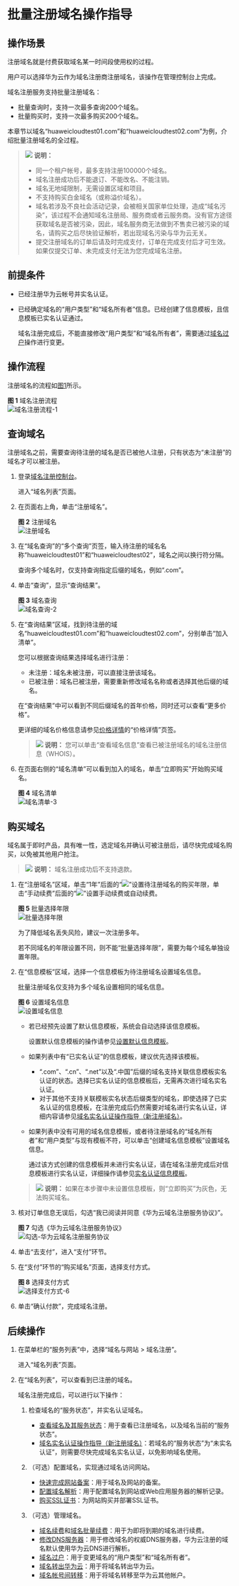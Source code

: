 # 批量注册域名操作指导<a name="domain_ug_310005"></a>

## 操作场景<a name="zh-cn_topic_0207315141_section43516542313"></a>

注册域名就是付费获取域名某一时间段使用权的过程。

用户可以选择华为云作为域名注册商注册域名，该操作在管理控制台上完成。

域名注册服务支持批量注册域名：

-   批量查询时，支持一次最多查询200个域名。
-   批量购买时，支持一次最多购买200个域名。

本章节以域名“huaweicloudtest01.com”和“huaweicloudtest02.com”为例，介绍批量注册域名的全过程。

>![](public_sys-resources/icon-note.gif) **说明：** 
>-   同一个租户帐号，最多支持注册100000个域名。
>-   域名注册成功后不能退订、不能改名、不能注销。
>-   域名无地域限制，无需设置区域和项目。
>-   不支持购买白金域名（或称溢价域名）。
>-   域名若涉及不良社会活动记录，会被相关国家单位处理，造成“域名污染”，该过程不会通知域名注册局、服务商或者云服务商。没有官方途径获取域名是否被污染，因此，域名服务商无法做到不售卖已被污染的域名，请购买之后尽快验证解析，若出现域名污染与华为云无关。
>-   提交注册域名的订单后请及时完成支付，订单在完成支付后才可生效。如果仅提交订单、未完成支付无法为您完成域名注册。

## 前提条件<a name="zh-cn_topic_0207315141_section728492932711"></a>

-   已经注册华为云帐号并实名认证。
-   已经确定域名的“用户类型”和“域名所有者”信息。已经创建了信息模板，且信息模板已实名认证通过。

    域名注册完成后，不能直接修改“用户类型”和“域名所有者”，需要通过[域名过户](域名过户.md)操作进行变更。


## 操作流程<a name="zh-cn_topic_0207315141_section527615512592"></a>

注册域名的流程如[图1](#zh-cn_topic_0207315141_fig1066572232318)所示。

**图 1**  域名注册流程<a name="zh-cn_topic_0207315141_fig1066572232318"></a>  
![](figures/域名注册流程-1.png "域名注册流程-1")

## 查询域名<a name="zh-cn_topic_0207315141_section1448313194515"></a>

注册域名之前，需要查询待注册的域名是否已被他人注册，只有状态为“未注册”的域名才可以被注册。

1.  登录[域名注册控制台](https://console.huaweicloud.com/domain/?region=cn-north-4#/domain/list)。

    进入“域名列表”页面。

2.  在页面右上角，单击“注册域名”。

    **图 2**  注册域名<a name="domain_ug_310004_zh-cn_topic_0207315140_fig0842104416546"></a>  
    ![](figures/注册域名.png "注册域名")

3.  在“域名查询”的“多个查询”页签，输入待注册的域名名称“huaweicloudtest01”和“huaweicloudtest02”，域名之间以换行符分隔。

    查询多个域名时，仅支持查询指定后缀的域名，例如“.com”。

4.  单击“查询”，显示“查询结果”。

    **图 3**  域名查询<a name="zh-cn_topic_0207315141_zh-cn_topic_0207315139_fig1431119236319"></a>  
    ![](figures/域名查询-2.png "域名查询-2")

5.  在“查询结果”区域，找到待注册的域名“huaweicloudtest01.com”和“huaweicloudtest02.com”，分别单击“加入清单”。

    您可以根据查询结果选择域名进行注册：

    -   未注册：域名未被注册，可以直接注册该域名。
    -   已被注册：域名已被注册，需要重新修改域名名称或者选择其他后缀的域名。

    在“查询结果”中可以看到不同后缀域名的首年价格，同时还可以查看“更多价格”。

    更详细的域名价格信息请参见[价格详情](https://www.huaweicloud.com/pricing.html#/domains)的“价格详情”页签。

    >![](public_sys-resources/icon-note.gif) **说明：** 
    >您可以单击“查看域名信息”查看已被注册域名的域名注册信息（WHOIS）。

6.  在页面右侧的“域名清单”可以看到加入的域名，单击“立即购买”开始购买域名。

    **图 4**  域名清单<a name="zh-cn_topic_0207315141_zh-cn_topic_0207315139_fig19463164513212"></a>  
    ![](figures/域名清单-3.png "域名清单-3")


## 购买域名<a name="zh-cn_topic_0207315141_section7729791710"></a>

域名属于即时产品，具有唯一性，选定域名并确认可被注册后，请尽快完成域名购买，以免被其他用户抢注。

>![](public_sys-resources/icon-note.gif) **说明：** 
>域名注册成功后不支持退款。

1.  在“注册域名”区域，单击“1年”后面的“![](figures/icon-dropdown2-4.png)”设置待注册域名的购买年限，单击“手动续费”后面的“![](figures/icon-dropdown2-5.png)”设置手动续费或自动续费。

    **图 5**  批量选择年限<a name="zh-cn_topic_0207315141_fig65841295326"></a>  
    ![](figures/批量选择年限.png "批量选择年限")

    为了降低域名丢失风险，建议一次注册多年。

    若不同域名的年限设置不同，则不能“批量选择年限”，需要为每个域名单独设置年限。

2.  在“信息模板”区域，选择一个信息模板为待注册域名设置域名信息。

    批量注册域名仅支持为多个域名设置相同的域名信息。

    **图 6**  设置域名信息<a name="zh-cn_topic_0207315140_fig133878485161"></a>  
    ![](figures/设置域名信息.png "设置域名信息")

    -   若已经预先设置了默认信息模板，系统会自动选择该信息模板。

        设置默认信息模板的操作请参见[设置默认信息模板](设置默认信息模板.md)。

    -   如果列表中有“已实名认证”的信息模板，建议优先选择该模板。
        -   “.com”、“.cn”、“.net”以及“.中国”后缀的域名支持关联信息模板实名认证的状态。选择已实名认证的信息模板后，无需再次进行域名实名认证。
        -   对于其他不支持关联模板实名状态后缀类型的域名，即使选择了已实名认证的信息模板，在注册完成后仍然需要对域名进行实名认证，详细内容请参见[域名实名认证操作指导（新注册域名）](域名实名认证操作指导（新注册域名）.md)。

    -   如果列表中没有可用的域名信息模板，或者待注册域名的“域名所有者”和“用户类型”与现有模板不符，可以单击“创建域名信息模板”设置域名信息。

        通过该方式创建的信息模板并未进行实名认证，请在域名注册完成后对信息模板进行实名认证，详细操作请参见[实名认证信息模板](实名认证信息模板.md)。

    >![](public_sys-resources/icon-note.gif) **说明：** 
    >如果在本步骤中未设置信息模板，则“立即购买”为灰色，无法购买域名。

3.  核对订单信息无误后，勾选“我已阅读并同意《华为云域名注册服务协议》”。

    **图 7**  勾选《华为云域名注册服务协议》<a name="domain_ug_310004_zh-cn_topic_0207315140_fig13997941946"></a>  
    ![](figures/勾选-华为云域名注册服务协议.png "勾选-华为云域名注册服务协议")

4.  单击“去支付”，进入“支付”环节。
5.  在“支付”环节的“购买域名”页面，选择支付方式。

    **图 8**  选择支付方式<a name="fig1495411466121"></a>  
    ![](figures/选择支付方式-6.png "选择支付方式-6")

6.  单击“确认付款”，完成域名注册。

## 后续操作<a name="zh-cn_topic_0207315141_section119997468415"></a>

1.  在菜单栏的“服务列表”中，选择“域名与网站 \> 域名注册”。

    进入“域名列表”页面。

2.  在“域名列表”，可以查看到已注册的域名。

    域名注册完成后，可以进行以下操作：

    1.  检查域名的“服务状态”，并实名认证域名。
        -   [查看域名及其服务状态](查看域名及其服务状态.md)：用于查看已注册域名，以及域名当前的“服务状态”。
        -   [域名实名认证操作指导（新注册域名）](域名实名认证操作指导（新注册域名）.md)：若域名的“服务状态”为“未实名认证”，则需要尽快完成域名实名认证，以免影响域名使用。

    2.  （可选）配置域名，实现通过域名访问网站。
        -   [快速完成网站备案](https://support.huaweicloud.com/qs-icp/icp_07_0002.html)：用于域名及网站的备案。
        -   [配置域名解析](https://support.huaweicloud.com/qs-dns/dns_qs_0002.html)：用于配置域名到网站或Web应用服务器的解析记录。
        -   [购买SSL证书](https://support.huaweicloud.com/usermanual-ccm/ccm_01_0073.html)：为网站购买并部署SSL证书。

    3.  （可选）管理域名。
        -   [域名续费](域名续费.md)和[域名批量续费](域名批量续费.md)：用于为即将到期的域名进行续费。
        -   [修改DNS服务器](修改DNS服务器.md)：用于修改域名的权威DNS服务器，华为云注册的域名默认使用华为云DNS进行解析。
        -   [域名过户](域名过户.md)：用于变更域名的“用户类型”和“域名所有者”。
        -   [域名转出华为云](域名转出华为云.md)：用于将域名转出华为云。
        -   [域名帐号间转移](域名帐号间转移.md)：用于将域名转移至华为云其他帐户。



